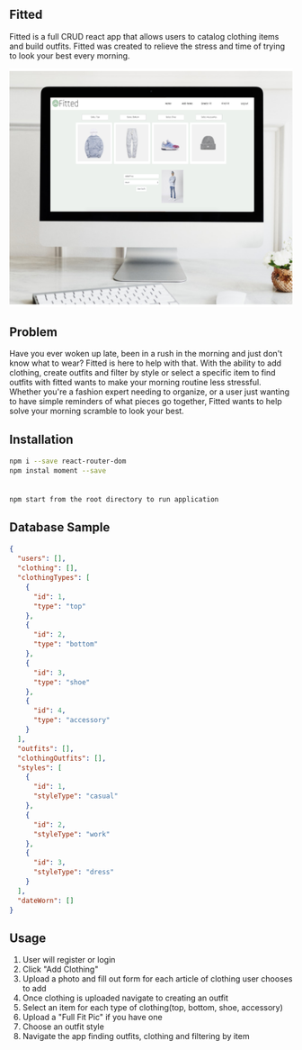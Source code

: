 
## Fitted

Fitted is a full CRUD react app that allows users to catalog clothing items and build outfits. Fitted was created to relieve the stress and time of trying to look your best every morning.

<img src="./fittedPreview.jpg">


## Problem

Have you ever woken up late, been in a rush in the morning and just don't know what to wear? Fitted is here to help with that.
With the ability to add clothing, create outfits and filter by style or select a specific item to find outfits with fitted wants to make your morning routine less stressful. Whether you're a fashion expert needing to organize, or a user just wanting to have simple reminders of what pieces go together, Fitted wants to help solve your morning scramble to look your best.

## Installation

```bash
npm i --save react-router-dom
npm instal moment --save


npm start from the root directory to run application
```

## Database Sample

```JSON
{
  "users": [],
  "clothing": [],
  "clothingTypes": [
    {
      "id": 1,
      "type": "top"
    },
    {
      "id": 2,
      "type": "bottom"
    },
    {
      "id": 3,
      "type": "shoe"
    },
    {
      "id": 4,
      "type": "accessory"
    }
  ],
  "outfits": [],
  "clothingOutfits": [],
  "styles": [
    {
      "id": 1,
      "styleType": "casual"
    },
    {
      "id": 2,
      "styleType": "work"
    },
    {
      "id": 3,
      "styleType": "dress"
    }
  ],
  "dateWorn": []
}
```
## Usage

1. User will register or login
2. Click "Add Clothing"
3. Upload a photo and fill out form for each article of clothing user chooses to add
4. Once clothing is uploaded navigate to creating an outfit
5. Select an item for each type of clothing(top, bottom, shoe, accessory)
6. Upload a "Full Fit Pic" if you have one
7. Choose an outfit style
8. Navigate the app finding outfits, clothing and filtering by item

